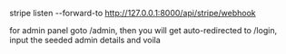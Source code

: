 stripe listen --forward-to http://127.0.0.1:8000/api/stripe/webhook

for admin panel goto /admin, then you will get auto-redirected to /login, input the seeded admin details and voila
